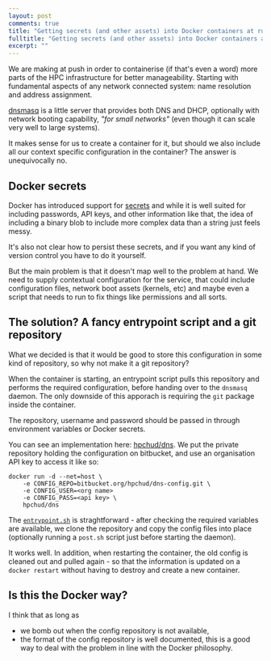 ```yaml
---
layout: post
comments: true
title: "Getting secrets (and other assets) into Docker containers at runtime"
fulltitle: "Getting secrets (and other assets) into Docker containers at runtime"
excerpt: ""
---
```


We are making at push in order to containerise (if that's even a word) more parts of the HPC infrastructure for better manageability. Starting with fundamental aspects of any network connected system: name resolution and address assignment.

[dnsmasq](http://www.thekelleys.org.uk/dnsmasq/doc.html) is a little server that provides both DNS and DHCP, optionally with network booting capability, *"for small networks"* (even though it can scale very well to large systems).

It makes sense for us to create a container for it, but should we also include all our context specific configuration in the container? The answer is unequivocally no. 

## Docker secrets

Docker has introduced support for [secrets](https://docs.docker.com/engine/reference/commandline/secret/) and while it is well suited for including passwords, API keys, and other information like that, the idea of including a binary blob to include more complex data than a string just feels messy.

It's also not clear how to persist these secrets, and if you want any kind of version control you have to do it yourself.

But the main problem is that it doesn't map well to the problem at hand. We need to supply contextual configuration for the service, that could include configuration files, network boot assets (kernels, etc) and maybe even a script that needs to run to fix things like permissions and all sorts.

## The solution? A fancy entrypoint script and a git repository

What we decided is that it would be good to store this configuration in some kind of repository, so why not make it a git repository?

When the container is starting, an entrypoint script pulls this repository and performs the required configuration, before handing over to the `dnsmasq` daemon. The only downside of this apporach is requiring the `git` package inside the container.

The repository, username and password should be passed in through environment variables or Docker secrets.

You can see an implementation here: [hpchud/dns](https://github.com/hpchud/dns). We put the private repository holding the configuration on bitbucket, and use an organisation API key to access it like so:

```
docker run -d --net=host \
    -e CONFIG_REPO=bitbucket.org/hpchud/dns-config.git \
    -e CONFIG_USER=<org name>
    -e CONFIG_PASS=<api key> \
    hpchud/dns
```

The [`entrypoint.sh`](https://github.com/hpchud/dns/blob/master/entrypoint.sh) is straghtforward - after checking the required variables are available, we clone the repository and copy the config files into place (optionally running a `post.sh` script just before starting the daemon).

It works well. In addition, when restarting the container, the old config is cleaned out and pulled again - so that the information is updated on a `docker restart` without having to destroy and create a new container.

## Is this the Docker way?

I think that as long as
- we bomb out when the config repository is not available,
- the format of the config repository is well documented,
this is a good way to deal with the problem in line with the Docker philosophy.